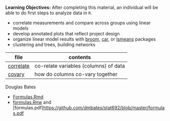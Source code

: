 **Learning Objectives:** After completing this material, an individual will be able to
do first steps to analyze data in `R`.

- correlate measurements and compare across groups using linear models
- develop annotated plots that reflect project design
- organize linear model results with [broom](https://github.com/tidyverse/broom), [car](https://cran.r-project.org/web/packages/car/index.html), or [lsmeans](https://github.com/rvlenth/lsmeans) packages
- clustering and trees, building networks

file | contents
---- | --------
[correlate](correlate.Rmd) | co-relate variables (columns) of data
[covary](covary.Rmd) | how do columns co-vary together

Douglas Bates

- [Formulas.Rmd](https://github.com/dmbates/stat692/blob/master/Formulas.Rmd)
- [formulas.Rnw](https://github.com/dmbates/stat692/blob/master/formulas.Rnw) and [formulas.pdf]https://github.com/dmbates/stat692/blob/master/formulas.pdf
